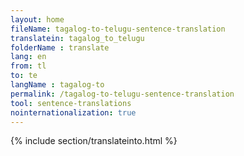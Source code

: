 ```yaml
---
layout: home
fileName: tagalog-to-telugu-sentence-translation
translatein: tagalog_to_telugu
folderName : translate
lang: en
from: tl
to: te
langName : tagalog-to
permalink: /tagalog-to-telugu-sentence-translation
tool: sentence-translations
nointernationalization: true
---
```

{% include section/translateinto.html %}
